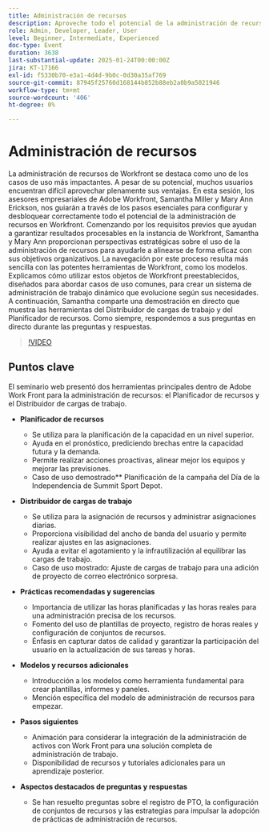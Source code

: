 ```yaml
---
title: Administración de recursos
description: Aproveche todo el potencial de la administración de recursos de Workfront con las directrices especializadas de Samantha Miller y Mary Ann Erickson sobre la configuración, las prácticas recomendadas y las herramientas.
role: Admin, Developer, Leader, User
level: Beginner, Intermediate, Experienced
doc-type: Event
duration: 3638
last-substantial-update: 2025-01-24T00:00:00Z
jira: KT-17166
exl-id: f5330b70-e3a1-4d4d-9b0c-0d30a35af769
source-git-commit: 87945f25760d168144b852b88eb2a0b9a5021946
workflow-type: tm+mt
source-wordcount: '406'
ht-degree: 0%

---
```


# Administración de recursos

La administración de recursos de Workfront se destaca como uno de los casos de uso más impactantes. A pesar de su potencial, muchos usuarios encuentran difícil aprovechar plenamente sus ventajas. En esta sesión, los asesores empresariales de Adobe Workfront, Samantha Miller y Mary Ann Erickson, nos guiarán a través de los pasos esenciales para configurar y desbloquear correctamente todo el potencial de la administración de recursos en Workfront. Comenzando por los requisitos previos que ayudan a garantizar resultados procesables en la instancia de Workfront, Samantha y Mary Ann proporcionan perspectivas estratégicas sobre el uso de la administración de recursos para ayudarle a alinearse de forma eficaz con sus objetivos organizativos. La navegación por este proceso resulta más sencilla con las potentes herramientas de Workfront, como los modelos. Explicamos cómo utilizar estos objetos de Workfront preestablecidos, diseñados para abordar casos de uso comunes, para crear un sistema de administración de trabajo dinámico que evolucione según sus necesidades. A continuación, Samantha comparte una demostración en directo que muestra las herramientas del Distribuidor de cargas de trabajo y del Planificador de recursos. Como siempre, respondemos a sus preguntas en directo durante las preguntas y respuestas.

>[!VIDEO](https://video.tv.adobe.com/v/3443022/?learn=on&enablevpops)

## Puntos clave

El seminario web presentó dos herramientas principales dentro de Adobe Work Front para la administración de recursos: el Planificador de recursos y el Distribuidor de cargas de trabajo.

* **Planificador de recursos**

   * Se utiliza para la planificación de la capacidad en un nivel superior.
   * Ayuda en el pronóstico, prediciendo brechas entre la capacidad futura y la demanda.
   * Permite realizar acciones proactivas, alinear mejor los equipos y mejorar las previsiones.
   * Caso de uso demostrado** Planificación de la campaña del Día de la Independencia de Summit Sport Depot.

* **Distribuidor de cargas de trabajo**

   * Se utiliza para la asignación de recursos y administrar asignaciones diarias.
   * Proporciona visibilidad del ancho de banda del usuario y permite realizar ajustes en las asignaciones.
   * Ayuda a evitar el agotamiento y la infrautilización al equilibrar las cargas de trabajo.
   * Caso de uso mostrado: Ajuste de cargas de trabajo para una adición de proyecto de correo electrónico sorpresa.

* **Prácticas recomendadas y sugerencias**

   * Importancia de utilizar las horas planificadas y las horas reales para una administración precisa de los recursos.
   * Fomento del uso de plantillas de proyecto, registro de horas reales y configuración de conjuntos de recursos.
   * Énfasis en capturar datos de calidad y garantizar la participación del usuario en la actualización de sus tareas y horas.

* **Modelos y recursos adicionales**

   * Introducción a los modelos como herramienta fundamental para crear plantillas, informes y paneles.
   * Mención específica del modelo de administración de recursos para empezar.

* **Pasos siguientes**

   * Animación para considerar la integración de la administración de activos con Work Front para una solución completa de administración de trabajo.
   * Disponibilidad de recursos y tutoriales adicionales para un aprendizaje posterior.

* **Aspectos destacados de preguntas y respuestas**

   * Se han resuelto preguntas sobre el registro de PTO, la configuración de conjuntos de recursos y las estrategias para impulsar la adopción de prácticas de administración de recursos.
